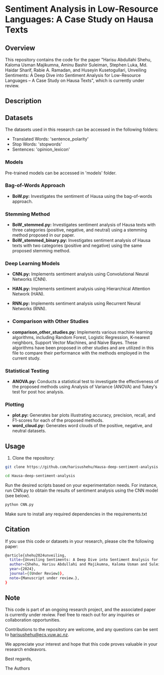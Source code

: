 # Sentiment Analysis in Low-Resource Languages: A Case Study on Hausa Texts

## Overview

This repository contains the code for the paper "Harisu Abdullahi Shehu, Kaloma Usman Majikumna, Aminu Bashir Suleiman, Stephen Luka, Md. Haidar Sharif, Rabie A. Ramadan, and Huseyin Kusetogullari, Unveiling Sentiments: A Deep Dive into Sentiment Analysis for Low-Resource Languages – A Case Study on Hausa Texts", which is currently under review.

## Description

## Datasets

The datasets used in this research can be accessed in the following folders:

- Translated Words: 'sentence_polarity'
- Stop Words: 'stopwords'
- Sentences: 'opinion_lexicon'

### Models
Pre-trained models can be accessed in 'models' folder.

### Bag-of-Words Approach
- **BoW.py:** Investigates the sentiment of Hausa using the bag-of-words approach.

### Stemming Method
- **BoW_stemmed.py:** Investigates sentiment analysis of Hausa texts with three categories (positive, negative, and neutral) using a stemming method proposed in our paper.
- **BoW_stemmed_binary.py:** Investigates sentiment analysis of Hausa texts with two categories (positive and negative) using the same proposed stemming method.

### Deep Learning Models
- **CNN.py:** Implements sentiment analysis using Convolutional Neural Networks (CNN).
- **HAN.py:** Implements sentiment analysis using Hierarchical Attention Network (HAN).
- **RNN.py:** Implements sentiment analysis using Recurrent Neural Networks (RNN).

- ### Comparison with Other Studies
- **comparison_other_studies.py:** Implements various machine learning algorithms, including Random Forest, Logistic Regression, K-nearest neighbors, Support Vector Machines, and Naive Bayes. These algorithms have been proposed in other studies and are utilized in this file to compare their performance with the methods employed in the current study.


### Statistical Testing
- **ANOVA.py:** Conducts a statistical test to investigate the effectiveness of the proposed methods using Analysis of Variance (ANOVA) and Tukey's test for post hoc analysis.

### Plotting
- **plot.py:** Generates bar plots illustrating accuracy, precision, recall, and F1-scores for each of the proposed methods.
- **word_cloud.py:** Generates word clouds of the positive, negative, and neutral datasets.

## Usage

1. Clone the repository:

```bash
git clone https://github.com/harisushehu/Hausa-deep-sentiment-analysis.git

cd Hausa-deep-sentiment-analysis
```

Run the desired scripts based on your experimentation needs. For instance, run CNN.py to obtain the results of sentiment analysis using the CNN model (see below).

```bash
python CNN.py
```

Make sure to install any required dependencies in the requirements.txt


## Citation

If you use this code or datasets in your research, please cite the following paper:

```bash
@article{shehu2024unveiling,
  title={Unveiling Sentiments: A Deep Dive into Sentiment Analysis for Low-Resource Languages – A Case Study on Hausa Texts},
  author={Shehu, Harisu Abdullahi and Majikumna, Kaloma Usman and Suleiman, Aminu Bashir and Luka, Stephen and Sharif, Md. Haidar and Ramadan, Rabie A. and Kusetogullari, Huseyin},
  year={2024},
  journal={(Under Review)},
  note={Manuscript under review.},
}
```

## Note

This code is part of an ongoing research project, and the associated paper is currently under review. Feel free to reach out for any inquiries or collaboration opportunities.

Contributions to the repository are welcome, and any questions can be sent to harisushehu@ecs.vuw.ac.nz.

We appreciate your interest and hope that this code proves valuable in your research endeavors.

Best regards,

The Authors




